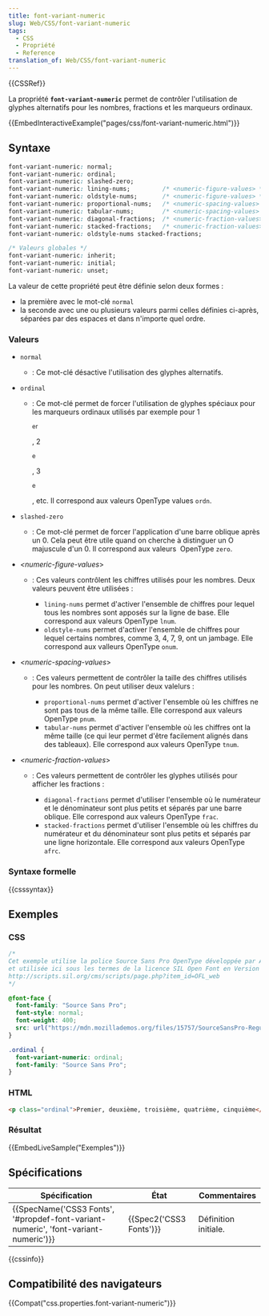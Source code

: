 ```yaml
---
title: font-variant-numeric
slug: Web/CSS/font-variant-numeric
tags:
  - CSS
  - Propriété
  - Reference
translation_of: Web/CSS/font-variant-numeric
---
```

{{CSSRef}}

La propriété **`font-variant-numeric`** permet de contrôler l'utilisation de glyphes alternatifs pour les nombres, fractions et les marqueurs ordinaux.

{{EmbedInteractiveExample("pages/css/font-variant-numeric.html")}}

## Syntaxe

```css
font-variant-numeric: normal;
font-variant-numeric: ordinal;
font-variant-numeric: slashed-zero;
font-variant-numeric: lining-nums;         /* <numeric-figure-values> */
font-variant-numeric: oldstyle-nums;       /* <numeric-figure-values> */
font-variant-numeric: proportional-nums;   /* <numeric-spacing-values> */
font-variant-numeric: tabular-nums;        /* <numeric-spacing-values> */
font-variant-numeric: diagonal-fractions;  /* <numeric-fraction-values> */
font-variant-numeric: stacked-fractions;   /* <numeric-fraction-values> */
font-variant-numeric: oldstyle-nums stacked-fractions;

/* Valeurs globales */
font-variant-numeric: inherit;
font-variant-numeric: initial;
font-variant-numeric: unset;
```

La valeur de cette propriété peut être définie selon deux formes :

- la première avec le mot-clé `normal`
- la seconde avec une ou plusieurs valeurs parmi celles définies ci-après, séparées par des espaces et dans n'importe quel ordre.

### Valeurs

- `normal`
  - : Ce mot-clé désactive l'utilisation des glyphes alternatifs.
- `ordinal`

  - : Ce mot-clé permet de forcer l'utilisation de glyphes spéciaux pour les marqueurs ordinaux utilisés par exemple pour 1

    <sup>er</sup>

    , 2

    <sup>e</sup>

    , 3

    <sup>e</sup>

    , etc. Il correspond aux valeurs OpenType values `ordn`.

- `slashed-zero`
  - : Ce mot-clé permet de forcer l'application d'une barre oblique après un 0. Cela peut être utile quand on cherche à distinguer un O majuscule d'un 0. Il correspond aux valeurs  OpenType `zero`.
- _\<numeric-figure-values_>

  - : Ces valeurs contrôlent les chiffres utilisés pour les nombres. Deux valeurs peuvent être utilisées :

    - `lining-nums` permet d'activer l'ensemble de chiffres pour lequel tous les nombres sont apposés sur la ligne de base. Elle correspond aux valeurs OpenType `lnum`.
    - `oldstyle-nums` permet d'activer l'ensemble de chiffres pour lequel certains nombres, comme 3, 4, 7, 9, ont un jambage. Elle correspond aux valleurs OpenType `onum`.

- _\<numeric-spacing-values_>

  - : Ces valeurs permettent de contrôler la taille des chiffres utilisés pour les nombres. On peut utiliser deux valelurs :

    - `proportional-nums` permet d'activer l'ensemble où les chiffres ne sont pas tous de la même taille. Elle correspond aux valeurs OpenType `pnum`.
    - `tabular-nums` permet d'activer l'ensemble où les chiffres ont la même taille (ce qui leur permet d'être facilement alignés dans des tableaux). Elle correspond aux valeurs OpenType `tnum`.

- _\<numeric-fraction-values_>

  - : Ces valeurs permettent de contrôler les glyphes utilisés pour afficher les fractions :

    - `diagonal-fractions` permet d'utiliser l'ensemble où le numérateur et le dénominateur sont plus petits et séparés par une barre oblique. Elle correspond aux valeurs OpenType `frac`.
    - `stacked-fractions` permet d'utiliser l'ensemble où les chiffres du numérateur et du dénominateur sont plus petits et séparés par une ligne horizontale. Elle correspond aux valeurs OpenType `afrc`.

### Syntaxe formelle

{{csssyntax}}

## Exemples

### CSS

```css
/*
Cet exemple utilise la police Source Sans Pro OpenType développée par Adobe
et utilisée ici sous les termes de la licence SIL Open Font en Version 1.1 :
http://scripts.sil.org/cms/scripts/page.php?item_id=OFL_web
*/

@font-face {
  font-family: "Source Sans Pro";
  font-style: normal;
  font-weight: 400;
  src: url("https://mdn.mozillademos.org/files/15757/SourceSansPro-Regular.otf") format("opentype");
}

.ordinal {
  font-variant-numeric: ordinal;
  font-family: "Source Sans Pro";
}
```

### HTML

```html
<p class="ordinal">Premier, deuxième, troisième, quatrième, cinquième</p>
```

### Résultat

{{EmbedLiveSample("Exemples")}}

## Spécifications

| Spécification                                                                                                    | État                             | Commentaires         |
| ---------------------------------------------------------------------------------------------------------------- | -------------------------------- | -------------------- |
| {{SpecName('CSS3 Fonts', '#propdef-font-variant-numeric', 'font-variant-numeric')}} | {{Spec2('CSS3 Fonts')}} | Définition initiale. |

{{cssinfo}}

## Compatibilité des navigateurs

{{Compat("css.properties.font-variant-numeric")}}
